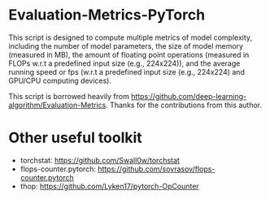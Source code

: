 # Evaluation-Metrics-PyTorch

This script is designed to compute multiple metrics of model complexity, including the number of model parameters, the size of model memory (measured in MB), the amount of floating point operations (measured in FLOPs w.r.t a predefined input size (e.g., 224x224)), and the average running speed or fps (w.r.t a predefined input size (e.g., 224x224) and GPU/CPU computing devices). 

This script is borrowed heavily from https://github.com/deep-learning-algorithm/Evaluation-Metrics. Thanks for the contributions from this author. 

# Other useful toolkit

- torchstat:                    https://github.com/Swall0w/torchstat 
- flops-counter.pytorch:        https://github.com/sovrasov/flops-counter.pytorch 
- thop:                         https://github.com/Lyken17/pytorch-OpCounter 
